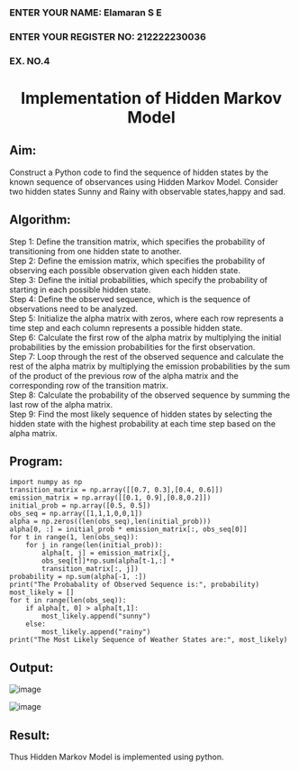 <H3>ENTER YOUR NAME: Elamaran S E</H3>
<H3>ENTER YOUR REGISTER NO: 212222230036</H3>
<H3>EX. NO.4</H3>
<H1 ALIGN =CENTER> Implementation of Hidden Markov Model</H1>

## Aim: 
Construct a Python code to find the sequence of hidden states by the known sequence of observances using Hidden Markov Model. Consider two hidden states Sunny and Rainy with observable states,happy and sad.

## Algorithm:

Step 1:
Define the transition matrix, which specifies the probability of transitioning from  one hidden state to another.<br>
Step 2:
Define the emission matrix, which specifies the probability of observing each possible observation given each hidden state.<br>
Step 3:
Define the initial probabilities, which specify the probability of starting in each possible hidden state.<br>
Step 4:
Define the observed sequence, which is the sequence of observations need to  be analyzed.<br>
Step 5:
Initialize the alpha matrix with zeros, where each row represents a time step and each column represents a possible hidden state.<br>
Step 6:
Calculate the first row of the alpha matrix by multiplying the initial  probabilities by the emission probabilities for the first observation.<br>
Step 7:
Loop through the rest of the observed sequence and calculate the rest of the alpha matrix by multiplying the emission probabilities by the sum of the product of 
       the previous row of the alpha matrix and the corresponding row of the transition matrix.<br>
Step 8:
Calculate the probability of the observed sequence by summing the last row of the alpha matrix.<br>
Step 9:
Find the most likely sequence of hidden states by selecting the hidden state with the highest probability at each time step based on the alpha matrix.<br>

## Program:
```
import numpy as np
transition_matrix = np.array([[0.7, 0.3],[0.4, 0.6]])
emission_matrix = np.array([[0.1, 0.9],[0.8,0.2]])
initial_prob = np.array([0.5, 0.5])
obs_seq = np.array([1,1,1,0,0,1])
alpha = np.zeros((len(obs_seq),len(initial_prob)))
alpha[0, :] = initial_prob * emission_matrix[:, obs_seq[0]]
for t in range(1, len(obs_seq)):
    for j in range(len(initial_prob)):        
        alpha[t, j] = emission_matrix[j, 
        obs_seq[t]]*np.sum(alpha[t-1,:] * 
        transition_matrix[:, j])
probability = np.sum(alpha[-1, :])
print("The Probabality of Observed Sequence is:", probability)
most_likely = []
for t in range(len(obs_seq)):
    if alpha[t, 0] > alpha[t,1]:
        most_likely.append("sunny")
    else:
        most_likely.append("rainy")
print("The Most Likely Sequence of Weather States are:", most_likely)
```

## Output:

![image](https://github.com/user-attachments/assets/feed28c0-56fd-40e6-92f1-2e43697c4acb)

![image](https://github.com/user-attachments/assets/81b0c28f-6260-4ce3-828f-fa83bdf23722)


## Result:
Thus Hidden Markov Model is implemented using python.

